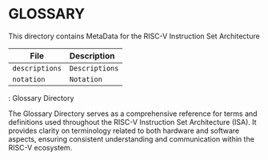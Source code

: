# GLOSSARY

This directory contains MetaData for the RISC-V Instruction Set Architecture

| File                           | Description                             |
|--------------------------------|:----------------------------------------|
| `descriptions`                 | `Descriptions`                          |
| `notation`                     | `Notation    `                          |

: Glossary Directory

The Glossary Directory serves as a comprehensive reference for terms and definitions used throughout the RISC-V Instruction Set Architecture (ISA). It provides clarity on terminology related to both hardware and software aspects, ensuring consistent understanding and communication within the RISC-V ecosystem.
